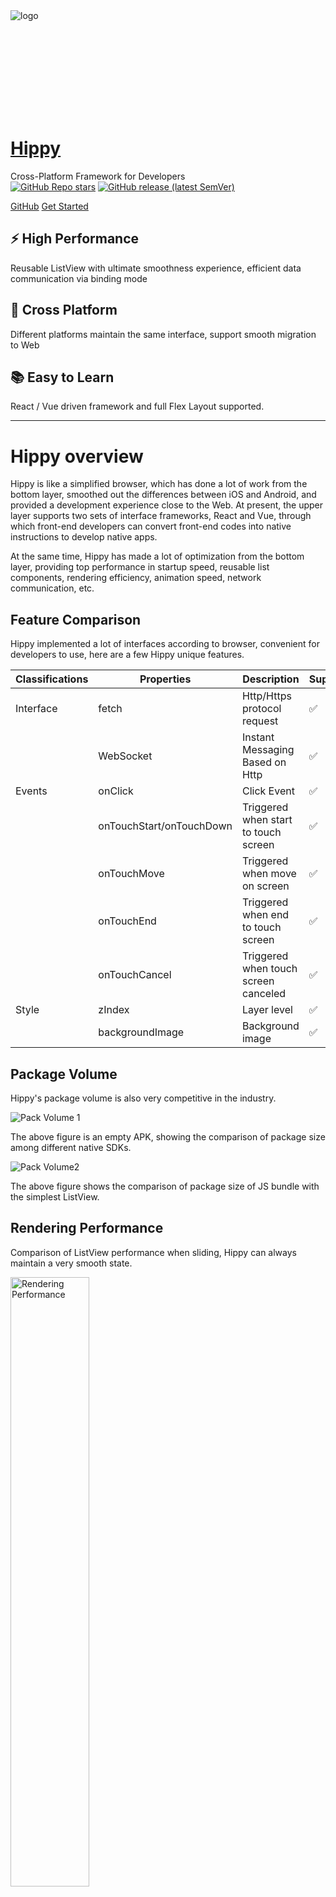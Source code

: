 <div id='custom-homepage'>
    <div><img alt="logo" data-origin="_media/hippy-logo.png" src="/_media/hippy-logo.png" style="min-width: 165px;min-height: 165px;max-height: 22vh;max-width: 22vw"></div>
    <div class="custom-homepage-container">
        <h1 id="hippy">
            <a class="anchor" data-id="hippy" href="#/?id=hippy">
                <span>Hippy</span>
            </a>
        </h1>
        <div class="sub-title"><span>Cross-Platform Framework for Developers</span></div>
        <a href="https://github.com/Tencent/Hippy/stargazers" rel="noopener" target="_blank"><img
                alt="GitHub Repo stars" src="https://img.shields.io/github/stars/Tencent/Hippy?color=50c52a"></a>
        <a href="https://github.com/Tencent/Hippy/releases"
           rel="noopener" target="_blank">
            <img
                alt="GitHub release (latest SemVer)"
                data-origin="https://img.shields.io/github/v/release/Tencent/Hippy"
                src="https://img.shields.io/github/v/release/Tencent/Hippy" />
        </a>
        <p class="btn-container">
            <a href="//github.com/Tencent/Hippy" rel="noopener" target="_blank">GitHub</a>
            <a href="#/guide/integration">Get Started</a>
        </p>
    </div>
    <div class="features">
        <div class="feature"><h2>⚡ High Performance</h2>
            <p>Reusable ListView with ultimate smoothness experience, efficient data communication via binding mode</p></div>
        <div class="feature"><h2>📱 Cross Platform</h2>
            <p>Different platforms maintain the same interface, support smooth migration to Web</p></div>
        <div class="feature"><h2>📚 Easy to Learn</h2>
            <p>React / Vue driven framework and full Flex Layout supported.</p></div>
    </div>
</div>
<hr>

# Hippy overview

Hippy is like a simplified browser, which has done a lot of work from the bottom layer, smoothed out the differences between iOS and Android, and provided a development experience close to the Web. At present, the upper layer supports two sets of interface frameworks, React and Vue, through which front-end developers can convert front-end codes into native instructions to develop native apps.

At the same time, Hippy has made a lot of optimization from the bottom layer, providing top performance in startup speed, reusable list components, rendering efficiency, animation speed, network communication, etc.

## Feature Comparison

Hippy implemented a lot of interfaces according to browser, convenient for developers to use, here are a few Hippy unique features.

| Classifications| Properties                     | Description                     | Support|
| ---- | ------------------------ | ------------------------ | -------- |
| Interface|  fetch                    | Http/Https protocol request      | ✅    |
|      | WebSocket                | Instant Messaging Based on Http | ✅   |
| Events|  onClick                  | Click Event                 | ✅    |
|      | onTouchStart/onTouchDown | Triggered when start to touch screen             | ✅   |
|      | onTouchMove              | Triggered when move on screen             | ✅   |
|      | onTouchEnd               | Triggered when end to touch screen             | ✅   |
|      | onTouchCancel            | Triggered when touch screen canceled           | ✅   |
| Style|  zIndex                   | Layer level                 | ✅    |
|      | backgroundImage          | Background image                | ✅   |

## Package Volume

Hippy's package volume is also very competitive in the industry.

![Pack Volume 1](assets/img/baodaxiao.png)

The above figure is an empty APK, showing the comparison of package size among different native SDKs.

![Pack Volume2](assets/img/jsbao.png)

The above figure shows the comparison of package size of JS bundle with the simplest ListView.

## Rendering Performance

Comparison of ListView performance when sliding, Hippy can always maintain a very smooth state.

<img src="assets/img/listxingneng.png" alt="Rendering Performance" width="50%"/>

## Memory Consumption

In terms of memory consumption, Hippy has a slight advantage when initializing the List, and the difference in memory consumption is getting bigger and bigger after sliding a few screens.

![Memory footprint](assets/img/listmeicun.png)

## Web-like development experience

Hippy has also made a lot of optimizations in the development experience, including but not limited to onClick, onTouch series touch screen events like browsers, simpler animation schemes, hippy-vue provides full compatibility with Vue, etc.

## Who Using it

<div style="display:flex;flex-direction:row;flex-wrap:wrap;justify-content:flex-start">
 <span style="display:flex;flex-direction:column;justify-content:flex-start;align-items: center;margin: 20px">
  <img src="//pp.myapp.com/ma_icon/0/icon_11384_1543315194/128" alt="QQ Brower" width="50"/>
  <p style="font-size:16px"><a target="_blank" style="text-decoration:none;color:#34495e" href="https://mb.qq.com/" title="QQ Brower">QQ Browser</a></p>
 </span>
 <span style="display:flex;flex-direction:column;justify-content:flex-start;align-items: center;margin: 20px">
  <img src="//pp.myapp.com/ma_icon/0/icon_6633_1603250105/128" width="50" alt="Mobile QQ" />
  <p style="font-size:16px"><a target="_blank" style="text-decoration:none;color:#34495e" href="https://im.qq.com/mobileqq/" title="Mobile QQ">Mobile QQ</a></p>
 </span>
 <span style="display:flex;flex-direction:column;justify-content:flex-start;align-items: center;margin: 20px">
  <img src="//pp.myapp.com/ma_icon/0/icon_5613_1660103898/96" width="50" alt="Tencent News" />
  <p style="font-size:16px"><a target="_blank" style="text-decoration:none;color:#34495e" href="https://news.qq.com/mobile/" title="Tencent News">Tencent News</a></p>
 </span>
 <span style="display:flex;flex-direction:column;justify-content:flex-start;align-items: center;margin: 20px">
  <img src="//pp.myapp.com/ma_icon/0/icon_10966186_1533019715/128" alt="WeSing" width="50" />
  <p style="font-size:16px">
  <a target="_blank" style="text-decoration:none;color:#34495e" href="https://kg.qq.com/html/contest/kg-intro.html" title="WeSing">WeSing</a>
  </p>
 </span>
 <span style="display:flex;flex-direction:column;justify-content:flex-start;align-items: center;margin: 20px">
  <img src="//pp.myapp.com/ma_icon/0/icon_6259_1533003792/128" width="50" alt="QQ Music" />
  <p style="font-size:16px">
  <a target="_blank" style="text-decoration:none;color:#34495e" href="https://y.qq.com/download/download.html" title="QQ Music">QQ Music</a>
  </p>
 </span>
 <span style="display:flex;flex-direction:column;justify-content:flex-start;align-items: center;margin: 20px">
  <img src="//pp.myapp.com/ma_icon/0/icon_10237_1659521178/256" width="50" alt="Tencent Map" />
  <p style="font-size:16px"><a target="_blank" style="text-decoration:none;color:#34495e" href="https://map.qq.com/mobile/index.html" title="Tencent Map">Tencent Map</a></p>
</span>
<span style="display:flex;flex-direction:column;justify-content:flex-start;align-items: center;margin: 20px">
  <img src="//pp.myapp.com/ma_icon/0/icon_42287337_1659540466/96" width="50" alt="Camps of Kings" />
  <p style="font-size:16px">
  <a target="_blank" style="text-decoration:none;color:#34495e" href="https://sj.qq.com/myapp/detail.htm?apkName=com.tencent.gamehelper.smoba" title="Camps of Kings">Camps of Kings</a>
  </p>
 </span>
 <span style="display:flex;flex-direction:column;justify-content:flex-start;align-items: center;margin: 20px">
  <img src="//pp.myapp.com/ma_icon/0/icon_54036620_1658836879/96" width="50" alt="shanxian" />
  <p style="font-size:16px"><a target="_blank" style="text-decoration:none;color:#34495e" href="https://shanxian.qq.com/" title="shanxian">ShanXian</a></p>
</span>
 <span style="display:flex;flex-direction:column;justify-content:flex-start;align-items: center;margin: 20px">
  <img src="assets/img/tv.png" width="50" alt="Tencent TV" />
  <p style="font-size:16px">
  <a target="_blank" style="text-decoration:none;color:#34495e" href="https://tv.qq.com/" title="Tencent TV">Tencent TV</a>
  </p>
 </span>
 <span style="display:flex;flex-direction:column;justify-content:flex-start;align-items: center;margin: 20px">
  <img src="//pp.myapp.com/ma_icon/0/icon_54136949_1658385381/256" width="50" alt="Tencent Start(TV)" />
  <p style="font-size:16px">
  <a target="_blank" style="text-decoration:none;color:#34495e" href="https://start.qq.com/download.html?terminal=tv" title="Tencent Start(TV)">Tencent Start(TV)</a>
  </p>
 </span>
 <span style="display:flex;flex-direction:column;justify-content:flex-start;align-items: center;margin: 20px">
  <img src="//pp.myapp.com/ma_icon/0/icon_10261931_1551433926/128" width="50" alt="Weishi" />
  <p style="font-size:16px">
  <a target="_blank" style="text-decoration:none;color:#34495e" href="https://weishi.qq.com/" title="Weishi">Weishi</a>
  </p>
 </span>
 <span style="display:flex;flex-direction:column;justify-content:flex-start;align-items: center;margin: 20px">
  <img src="//pp.myapp.com/ma_icon/0/icon_5848_1558087382/128" width="50" alt="Tencent App Market" />
  <p style="font-size:16px">
  <a target="_blank" style="text-decoration:none;color:#34495e" href="https://www.myapp.com" title="Tencent App Market">Tencent App Market</a>
  </p>
 </span>
 <span style="display:flex;flex-direction:column;justify-content:flex-start;align-items: center;margin: 20px">
  <img src="//pp.myapp.com/ma_icon/0/icon_52775028_1660135770/256" width="50" alt="Tencent Wealth Management" />
  <p style="font-size:16px">
  <a target="_blank" style="text-decoration:none;color:#34495e" href="https://a.app.qq.com/o/simple.jsp?pkgname=com.tencent.fortuneplat" title="Tencent Wealth Management">Tencent WM</a>
  </p>
 </span>
 <span style="display:flex;flex-direction:column;justify-content:flex-start;align-items: center;margin: 20px">
  <img src="//pp.myapp.com/ma_icon/0/icon_206354_1558415148/128" width="50" alt="Tencent ZXG App" />
  <p style="font-size:16px">
  <a target="_blank" style="text-decoration:none;color:#34495e" href="https://sj.qq.com/myapp/detail.htm?apkName=com.tencent.portfolio" title="Tencent ZXG App">Tencent ZXG App</a>
  </p>
 </span>
 <span style="display:flex;flex-direction:column;justify-content:flex-start;align-items: center;margin: 20px">
  <img src="//pp.myapp.com/ma_icon/0/icon_42270933_1551941158/128" width="50" alt="NOW Live" />
  <p style="font-size:16px">
  <a target="_blank" style="text-decoration:none;color:#34495e" href="https://now.qq.com/" title="NOW Live">NOW Live</a>
  </p>
 </span>
 <span style="display:flex;flex-direction:column;justify-content:flex-start;align-items: center;margin: 20px">
  <img src="//pp.myapp.com/ma_icon/0/icon_52445834_1548053409/128" width="50" alt=">Tencent Joy Club" />
  <p style="font-size:16px">
  <a target="_blank" style="text-decoration:none;color:#34495e" href="https://xinyue.qq.com" title=">Tencent Joy Club">Tencent Joy Club</a>
  </p>
 </span>
 <span style="display:flex;flex-direction:column;justify-content:flex-start;align-items: center;margin: 20px">
  <img src="//pp.myapp.com/ma_icon/0/icon_12259403_1545708417/128" width="50" alt="Wi-Fi Butler" />
   <p style="font-size:16px">
  <a target="_blank" style="text-decoration:none;color:#34495e" href="https://wifi.qq.com/" title="Wi-Fi Butler">Wi-Fi Butler</a>
  </p>
 </span>
 <span style="display:flex;flex-direction:column;justify-content:flex-start;align-items: center;margin: 20px">
  <img src="//pp.myapp.com/ma_icon/0/icon_52754761_1557837008/128" width="50" alt="DaFeng App" />
  <p style="font-size:16px">
  <a target="_blank" style="text-decoration:none;color:#34495e" href="https://www.dafenghk.com/hk_web/download.shtml" title="DaFeng App">DaFeng App</a>
  </p>
 </span>
 <span style="display:flex;flex-direction:column;justify-content:flex-start;align-items: center;margin: 20px">
  <img src="//pp.myapp.com/ma_icon/0/icon_52797852_1545191305/128" width="50" alt="Tencent OM" />
  <p style="font-size:16px">
  <a target="_blank" style="text-decoration:none;color:#34495e" href="https://android.myapp.com/myapp/detail.htm?apkName=com.tencent.omapp" title="Tencent OM">Tencent OM</a>
  </p>
 </span>
 <span style="display:flex;flex-direction:column;justify-content:flex-start;align-items: center;margin: 20px">
  <img src="assets/img/voov.png" width="50" alt="VOOV Live" />
  <p style="font-size:16px">
  <a target="_blank" style="text-decoration:none;color:#34495e" href="https://www.voovlive.com/" title="VOOV Live">VOOV Live</a>
  </p>
 </span>
 </div>

## Team Contribution

<div style="display:flex;flex-direction:row;flex-wrap:wrap;justify-content:flex-start">
 <span style="display:flex;flex-direction:column;justify-content:flex-start;align-items: center;width:130px;margin:5px 10px 5px 10px">
  <img src="//pp.myapp.com/ma_icon/0/icon_10966186_1533019715/128" width="50" alt="TME WeSing Team" />
  <p style="font-size:16px">TME WeSing Team</p>
 </span>
 <span style="display:flex;flex-direction:column;justify-content:flex-start;align-items: center;width:130px;margin:5px 10px 5px 10px">
  <img src="//pp.myapp.com/ma_icon/0/icon_6259_1533003792/128" width="50" alt="TME QQ Music Team" />
  <p style="font-size:16px">TME QQ Music Team</p>
 </span>
 <span style="display:flex;flex-direction:column;justify-content:flex-start;align-items: center;width:130px;margin:5px 10px 5px 10px">
  <img src="//pp.myapp.com/ma_icon/0/icon_52754761_1555775310/96" width="50" alt="CDG Finance Team" />
  <p style="font-size:16px">CDG Finance Team</p>
 </span>
 <span style="display:flex;flex-direction:column;justify-content:flex-start;align-items: center;width:130px;margin:5px 10px 5px 10px">
  <img src="assets/img/qg-team.png" width="50" alt="QGraphics Team" />
  <p style="font-size:16px">QGraphics Team</p>
 </span>
 <span style="display:flex;flex-direction:column;justify-content:flex-start;align-items: center;width:130px;margin:5px 10px 5px 10px">
  <img src="assets/img/IVW_23.png" width="50" alt="IVWEB Team" />
  <p style="font-size:16px">IVWEB Team</p>
 </span>
 <span style="display:flex;flex-direction:column;justify-content:flex-start;align-items: center;width:130px;margin:5px 10px 5px 10px">
  <img src="assets/img/wii-team.png" width="50" alt="Tour Yunnan WII team" />
  <p style="font-size:16px">Tour Yunnan WII team</p>
 </span>
 </div>

## Contributors

<div style="display:flex;flex-direction:row;flex-wrap:wrap;justify-content:flex-start">
 <span style="display:flex;flex-direction:column;justify-content:flex-start;align-items: center;margin: 10px;">
  <img src="//avatars1.githubusercontent.com/u/1575008?s=400&u=fe4f576c0792716f671022158bc16bcafdb591f7&v=4" alt="Super Zheng" width="40" style="border-radius:50%;"/>
  <p style="font-size:16px"><a target="_blank" style="text-decoration:none;color:#34495e" href="https://github.com/medns" title="Super Zheng">Super Zheng</a></p>
 </span>
 <span style="display:flex;flex-direction:column;justify-content:flex-start;align-items: center;margin: 10px;">
  <img src="//avatars2.githubusercontent.com/u/32739?s=60&v=4" alt="xuqingkuang" width="40" style="border-radius:50%;"/>
  <p style="font-size:16px">
  <a target="_blank" style="text-decoration:none;color:#34495e" href="https://github.com/xuqingkuang" title="XQ Kuang">XQ Kuang</a></p>
 </span>
 <span style="display:flex;flex-direction:column;justify-content:flex-start;align-items: center;margin: 10px;">
  <img src="//avatars3.githubusercontent.com/u/41660591?s=60&v=4" alt="siguangli2018" width="40" style="border-radius:50%;"/>
  <p style="font-size:16px"><a target="_blank" style="text-decoration:none;color:#34495e" href="https://github.com/siguangli2018" title="siguangli2018">siguangli2018</a></p>
 </span>
 <span style="display:flex;flex-direction:column;justify-content:flex-start;align-items: center;margin: 10px;">
  <img src="//avatars0.githubusercontent.com/u/4134361?s=60&v=4" alt="luomy" width="40" style="border-radius:50%;"/>
  <p style="font-size:16px"><a target="_blank" style="text-decoration:none;color:#34495e" href="https://github.com/ozonelmy/" title="luomy">luomy</a></p>
 </span>
 <span style="display:flex;flex-direction:column;justify-content:flex-start;align-items: center;margin: 10px;">
  <img src="//avatars3.githubusercontent.com/u/6326472?s=60&v=4" alt="churchill-zhang" width="40" style="border-radius:50%;"/>
  <p style="font-size:16px"><a target="_blank" style="text-decoration:none;color:#34495e" href="https://github.com/churchill-zhang" title="churchill-zhang">churchill-zhang</a></p>
 </span>
 <span style="display:flex;flex-direction:column;justify-content:flex-start;align-items: center;margin: 10px;">
  <img src="//avatars0.githubusercontent.com/u/3583095?s=460&u=39f249007eaee1a2767eba83b5bcc6b313820247&v=4" alt="old kidd" width="40" style="border-radius:50%;"/>
  <p style="font-size:16px"><a target="_blank" style="text-decoration:none;color:#34495e" href="https://github.com/xxs665" title="old kidd">old kidd</a></p>
 </span>
 <span style="display:flex;flex-direction:column;justify-content:flex-start;align-items: center;margin: 10px;">
  <img src="//avatars1.githubusercontent.com/u/12878546?s=460&u=ecc7c69d01b4ba492d30f31a103504333007a27c&v=4" alt="Zoom Chan" width="40" style="border-radius:50%;"/>
  <p style="font-size:16px"><a target="_blank" style="text-decoration:none;color:#34495e" href="https://github.com/zoomchan-cxj" title="Zoom Chan">Zoom Chan</a></p>
 </span>
 <span style="display:flex;flex-direction:column;justify-content:flex-start;align-items: center;margin: 10px;"><img src="//avatars1.githubusercontent.com/u/12274498?s=460&v=4" alt="ilikethese" width="40" style="border-radius:50%;"/>
  <p style="font-size:16px"><a target="_blank" style="text-decoration:none;color:#34495e" href="https://github.com/ilikethese" title="ilikethese">ilikethese</a></p>
  </span>
 <span style="display:flex;flex-direction:column;justify-content:flex-start;align-items: center;margin: 10px;"><img src="//avatars3.githubusercontent.com/u/6027456?s=460&u=11f9f04e7b322b1e7fe5050d6f48210795854b77&v=4" alt="Box Tsang" width="40" style="border-radius:50%;"/>
  <p style="font-size:16px"><a target="_blank" style="text-decoration:none;color:#34495e" href="https://github.com/boxizen" title="Box Tsang">Box Tsang</a></p>
 </span>
 <span style="display:flex;flex-direction:column;justify-content:flex-start;align-items: center;margin: 10px;"><img src="//avatars2.githubusercontent.com/u/19773879?s=460&u=e63253a19e0efe6d30261ab3f70080dc082df8a7&v=4" alt="jerome han" width="40" style="border-radius:50%;"/>
  <p style="font-size:16px"><a target="_blank" style="text-decoration:none;color:#34495e" href="https://github.com/jeromehan" title="jerome han">jerome han</a></p>
 </span>
 <span style="display:flex;flex-direction:column;justify-content:flex-start;align-items: center;margin: 10px;"><img src="//avatars0.githubusercontent.com/u/1677665?s=460&u=cd8e99f28be73cf89e58bf0f520bf6d09f634d03&v=4" alt="tsangint" width="40" style="border-radius:50%;"/><p style="font-size:16px"><a target="_blank" style="text-decoration:none;color:#34495e" href="https://github.com/tsangint" title="tsangint">tsangint</a></p>
 </span>
 <span style="display:flex;flex-direction:column;justify-content:flex-start;align-items: center;margin: 10px;"><img src="//avatars1.githubusercontent.com/u/20040674?s=460&u=019012bab60527f9841eca6086b378d37a04a2ef&v=4" alt="RonkTsang" width="40" style="border-radius:50%;"/><p style="font-size:16px"><a target="_blank" style="text-decoration:none;color:#34495e" href="https://github.com/RonkTsang" title="RonkTsang">RonkTsang</a></p>
 </span>
 <span style="display:flex;flex-direction:column;justify-content:flex-start;align-items: center;margin: 10px;"><img src="//avatars1.githubusercontent.com/u/526008?s=460&v=4" alt="ElfSundae" width="40" style="border-radius:50%;"/><p style="font-size:16px"><a target="_blank" style="text-decoration:none;color:#34495e" href="https://github.com/ElfSundae" title="ElfSundae">Elf Sundae</a></p>
 </span>
 <span style="display:flex;flex-direction:column;justify-content:flex-start;align-items: center;margin: 10px;"><img src="//avatars1.githubusercontent.com/u/6047274?s=460&v=4" alt="zousandian" width="40" style="border-radius:50%;"/><p style="font-size:16px"><a target="_blank" style="text-decoration:none;color:#34495e" href="https://github.com/zousandian" title="zousandian">Three O 'clock.</a></p>
 </span>
 <span style="display:flex;flex-direction:column;justify-content:flex-start;align-items: center;margin: 10px;"><img src="//avatars0.githubusercontent.com/u/5770443?s=460&u=a8bce363477b32f2fd4b3b56807a689ab35422d7&v=4" alt="dequanzhu" width="40" style="border-radius:50%;"/><p style="font-size:16px"><a target="_blank" style="text-decoration:none;color:#34495e" href="https://github.com/dequan1331" title="zousandian">dequanzhu</a></p>
 </span>
 <span style="display:flex;flex-direction:column;justify-content:flex-start;align-items: center;margin: 10px;"><img src="//avatars1.githubusercontent.com/u/1104051?s=460&v=4" alt="kassadin" width="40" style="border-radius:50%;"/><p style="font-size:16px"><a target="_blank" style="text-decoration:none;color:#34495e" href="https://github.com/kassadin" title="kassadin">kassadin</a></p>
 </span>
 <span style="display:flex;flex-direction:column;justify-content:flex-start;align-items: center;margin: 10px;"><img src="//avatars3.githubusercontent.com/u/4516541?s=460&v=4" alt="Arylo Yeung" width="40" style="border-radius:50%;"/><p style="font-size:16px"><a target="_blank" style="text-decoration:none;color:#34495e" href="https://github.com/Arylo" title="Arylo Yeung">Arylo Yeung</a></p>
 </span>
 </div>

## Communication

* [Article Column](https://cloud.tencent.com/developer/column/84006)
* WeCom Group, use WeChat or WeCom scan to join.

 ![WeCom Group QR code](assets/img/wechat-group.jpeg)

## Summary

If you're ready, [Getting start to Hippy](guide/integration.md).
